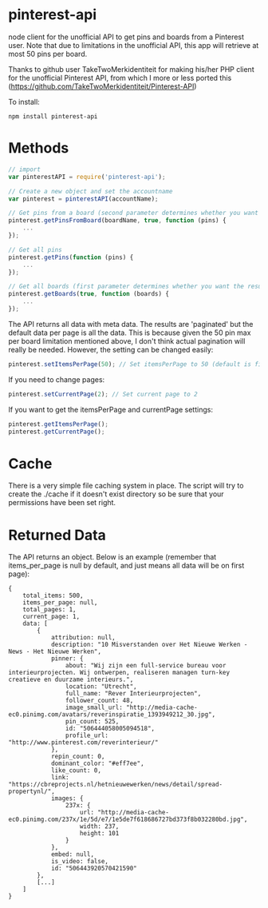 pinterest-api
==================

node client for the unofficial API to get pins and boards from a Pinterest user. Note that due to limitations in the unofficial API, this app will retrieve at most 50 pins per board.

Thanks to github user TakeTwoMerkidentiteit for making his/her PHP client for the unofficial Pinterest API, from which I more or less ported this (https://github.com/TakeTwoMerkidentiteit/Pinterest-API)

To install:
```
npm install pinterest-api
```

Methods
=================
```javascript
// import
var pinterestAPI = require('pinterest-api');

// Create a new object and set the accountname
var pinterest = pinterestAPI(accountName);

// Get pins from a board (second parameter determines whether you want the results paginated and to include some metadata)
pinterest.getPinsFromBoard(boardName, true, function (pins) {
	...
});

// Get all pins
pinterest.getPins(function (pins) {
	...
});

// Get all boards (first parameter determines whether you want the results pagined and to include some metadata)
pinterest.getBoards(true, function (boards) {
	...
});
```

The API returns all data with meta data. The results are 'paginated' but the default data per page is all the data. This is because given the 50 pin max per board limitation 
mentioned above, I don't think actual pagination will really be needed. However, the setting can be changed easily:

```javascript
pinterest.setItemsPerPage(50); // Set itemsPerPage to 50 (default is fitting all items on the first page, set this to null for if you change this and want to get back to default behavior)
```

If you need to change pages:
```javascript
pinterest.setCurrentPage(2); // Set current page to 2
```

If you want to get the itemsPerPage and currentPage settings:
```javascript
pinterest.getItemsPerPage();
pinterest.getCurrentPage();
```

Cache
=================
There is a very simple file caching system in place. The script will try to create the ./cache if it doesn't exist directory so be sure that your permissions have been set right.

Returned Data
=================
The API returns an object. Below is an example (remember that items_per_page is null by default, and just means all data will be on first page):

```
{
    total_items: 500,
    items_per_page: null,
    total_pages: 1,
    current_page: 1,
    data: [
        {
            attribution: null,
            description: "10 Misverstanden over Het Nieuwe Werken - News - Het Nieuwe Werken",
            pinner: {
                about: "Wij zijn een full-service bureau voor interieurprojecten. Wij ontwerpen, realiseren managen turn-key creatieve en duurzame interieurs.",
                location: "Utrecht",
                full_name: "Rever Interieurprojecten",
                follower_count: 48,
                image_small_url: "http://media-cache-ec0.pinimg.com/avatars/reverinspiratie_1393949212_30.jpg",
                pin_count: 525,
                id: "506444058005094518",
                profile_url: "http://www.pinterest.com/reverinterieur/"
            },
            repin_count: 0,
            dominant_color: "#eff7ee",
            like_count: 0,
            link: "https://cbreprojects.nl/hetnieuwewerken/news/detail/spread-propertynl/",
            images: {
                237x: {
                    url: "http://media-cache-ec0.pinimg.com/237x/1e/5d/e7/1e5de7f618686727bd373f8b032280bd.jpg",
                    width: 237,
                    height: 101
                }
            },
            embed: null,
            is_video: false,
            id: "506443920570421590"
        },
        [...]
    ]
}
```